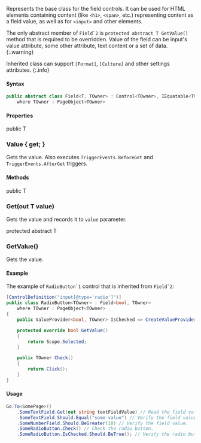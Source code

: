 Represents the base class for the field controls. It can be used for HTML elements containing content (like `<h1>`, `<span>`, etc.) representing content as a field value, as well as for `<input>` and other elements.

The only abstract member of ``Field`2`` is `protected abstract T GetValue()` method that is required to be overridden. Value of the field can be input's value attribute, some other attribute, text content or a set of data.
{:.warning}

Inherited class can support `[Format]`, `[Culture]` and other settings attributes.
{:.info}

#### Syntax

```cs
public abstract class Field<T, TOwner> : Control<TOwner>, IEquatable<TValue>, IObjectProvider<TValue, TOwner>, IConvertsValueToString<TValue>
    where TOwner : PageObject<TOwner>
```

#### Properties

<div class="member">
    <span class="head"><span class="keyword">public</span> <span class="type">T</span></span>
    <h3><span class="body">Value</span><span class="tail"> { <span class="keyword">get</span>; }</span></h3>
</div>

Gets the value. Also executes `TriggerEvents.BeforeGet` and `TriggerEvents.AfterGet` triggers.

#### Methods

<div class="member">
    <span class="head"><span class="keyword">public</span> <span class="type">T</span></span>
    <h3><span class="body">Get</span><span class="tail">(<span class="keyword">out</span> <span class="type">T</span> value)</span></h3>
</div>

Gets the value and records it to `value` parameter.

<div class="member">
    <span class="head"><span class="keyword">protected</span> <span class="keyword">abstract</span> <span class="type">T</span></span>
    <h3><span class="body">GetValue()</span></h3>
</div>

Gets the value.

#### Example

The example of ``RadioButton`1`` control that is inherited from ``Field`2``:

```cs
[ControlDefinition("input[@type='radio']")]
public class RadioButton<TOwner> : Field<bool, TOwner>
    where TOwner : PageObject<TOwner>
{
    public ValueProvider<bool, TOwner> IsChecked => CreateValueProvider("checked state", () => Value);

    protected override bool GetValue()
    {
        return Scope.Selected;
    }

    public TOwner Check()
    {
        return Click();
    }
}
```

#### Usage

```cs
Go.To<SomePage>()
    .SomeTextField.Get(out string textFieldValue) // Read the field value to the variable.
    .SomeTextField.Should.Equal("some value") // Verify the field value.
    .SomeNumberField.Should.BeGreater(10) // Verify the field value.
    .SomeRadioButton.Check() // Check the radio button.
    .SomeRadioButton.IsChecked.Should.BeTrue(); // Verify the radio button is checked.
```